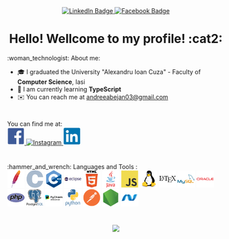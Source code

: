 <div id="header" align="center">
<!--   <img src="https://i.giphy.com/media/v1.Y2lkPTc5MGI3NjExamNub3p3cXExbHMzaWZ2b3huaGd5Zzhid25jYzFrYTZiYzQ2dTJ3NyZlcD12MV9pbnRlcm5hbF9naWZfYnlfaWQmY3Q9Zw/ZDxrPdX4Au7St8r36N/giphy.gif"> -->
<div id="badges">
  <a href="https://www.linkedin.com/in/andreea-bejan-ba692725a">
    <img src="https://img.shields.io/badge/LinkedIn-blue?style=for-the-badge&logo=linkedin&logoColor=white" alt="LinkedIn Badge"/>
  </a>
  <a href="https://www.facebook.com/andreea.bejan.54">
    <img src="https://img.shields.io/badge/Facebook-blue?style=for-the-badge&logo=facebook&logoColor=white" alt="Facebook Badge"/>
  </a>
</div>
<h1>
  Hello! Wellcome to my profile! :cat2:
</h1>
</div>
<div>
:woman_technologist:	About me:
  
  - :mortar_board: I graduated the University "Alexandru Ioan Cuza" - Faculty of <b>Computer Science</b>, Iasi
  - :seedling: I am currently learning <b>TypeScript</b>
  - :envelope: You can reach me at andreeabejan03@gmail.com
  
</div>
<div>
  <h1></h1>
  You can find me at:
   <div>
      <a href="https://www.facebook.com/andreea.bejan.54">
     <img src="https://github.com/devicons/devicon/blob/master/icons/facebook/facebook-original.svg" title="Facebook" alt="Facebook" width="40" height="40">
      </a>
     <a href="https://www.instagram.com/andreeabejan03">
     <img src="https://upload.wikimedia.org/wikipedia/commons/a/a5/Instagram_icon.png" title="Instagram" alt="Instagram" width="40" height="40">
     </a>
     <a href="https://www.linkedin.com/in/andreea-bejan-ba692725a">
     <img src="https://github.com/devicons/devicon/blob/master/icons/linkedin/linkedin-original.svg" title="LinkedIn" alt="LinkedIn" width="40" height="40">
     </a>
   </div>
  
</div>
<div>
  <h1></h1>
:hammer_and_wrench: Languages and Tools :
  <div>
    <img src="https://github.com/devicons/devicon/blob/master/icons/apache/apache-original.svg" title="Apache" alt="Apache" width="40" height="40">
    <img src="https://github.com/devicons/devicon/blob/master/icons/c/c-original.svg" title="C" alt="C" width="40" height="40">
    <img src="https://github.com/devicons/devicon/blob/master/icons/cplusplus/cplusplus-original.svg" title="CPlusPlus" alt="CPlusPlus" width="40" height="40">
    <img src="https://github.com/devicons/devicon/blob/master/icons/eclipse/eclipse-original-wordmark.svg" title="Eclipse" alt="Eclipse" width="40" height="40">
    <img src="https://github.com/devicons/devicon/blob/master/icons/html5/html5-original-wordmark.svg" title="HTML5" alt="HTML5" width="40" height="40">
    <img src="https://github.com/devicons/devicon/blob/master/icons/java/java-original-wordmark.svg" title="Java" alt="Java" width="40" height="40">
    <img src="https://github.com/devicons/devicon/blob/master/icons/javascript/javascript-original.svg" title="JavaScript" alt="JavaScript" width="40" height="40">
    <img src="https://github.com/devicons/devicon/blob/master/icons/linux/linux-original.svg" title="Linux" alt="Linux" width="40" height="40">
    <img src="https://github.com/devicons/devicon/blob/master/icons/latex/latex-original.svg" title="Latex" alt="Latex" width="40" height="40">
    <img src="https://github.com/devicons/devicon/blob/master/icons/mysql/mysql-original-wordmark.svg" title="MySQL" alt="MySQL" width="40" height="40">
    <img src="https://github.com/devicons/devicon/blob/master/icons/oracle/oracle-original.svg" title="Oracle" alt="Oracle" width="40" height="40">
    <img src="https://github.com/devicons/devicon/blob/master/icons/php/php-original.svg" title="php" alt="php" width="40" height="40">
    <img src="https://github.com/devicons/devicon/blob/master/icons/postgresql/postgresql-original-wordmark.svg" title="PostgreSQL" alt="PostgreSQL" width="40" height="40">
    <img src="https://github.com/devicons/devicon/blob/master/icons/pycharm/pycharm-original-wordmark.svg" title="PyCharm" alt="PyCharm" width="40" height="40">
    <img src="https://github.com/devicons/devicon/blob/master/icons/python/python-original-wordmark.svg" title="Python" alt="Python" width="40" height="40"> 
    <img src="https://github.com/devicons/devicon/blob/master/icons/postman/postman-original.svg" title="Postman" alt="Postman" width="40" height="40">
    <img src="https://github.com/devicons/devicon/blob/master/icons/nodejs/nodejs-original.svg" title="Node.js" alt="Node.js" width="40" height="40">
    <img src="https://github.com/devicons/devicon/blob/master/icons/dot-net/dot-net-original.svg" title=".Net" alt=".Net" width="40" height="40">
  </div>
</div>
<h1></h1>
<div align="center">
  <img src="https://github-readme-stats.vercel.app/api/top-langs/?username=andreeabejan&layout=compact&theme=vision-friendly-dark">
</div>




<!---
andreeabejan/andreeabejan is a ✨ special ✨ repository because its `README.md` (this file) appears on your GitHub profile.
You can click the Preview link to take a look at your changes.
--->

